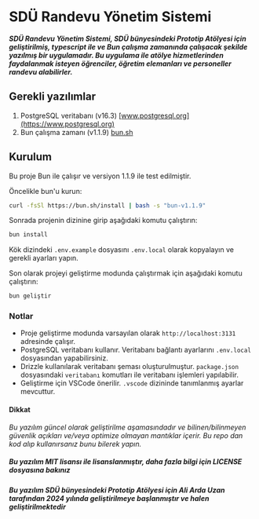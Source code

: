 # SDÜ Randevu Yönetim Sistemi

***SDÜ Randevu Yönetim Sistemi, SDÜ bünyesindeki Prototip Atölyesi için geliştirilmiş, typescript ile ve Bun çalışma zamanında çalışacak şekilde yazılmış bir uygulamadır. Bu uygulama ile atölye hizmetlerinden faydalanmak isteyen öğrenciler, öğretim elemanları ve personeller randevu alabilirler.***

## Gerekli yazılımlar

1. PostgreSQL veritabanı (v16.3) [www.postgresql.org](https://www.postgresql.org)
2. Bun çalışma zamanı (v1.1.9) [bun.sh](https://bun.sh)

## Kurulum

Bu proje Bun ile çalışır ve versiyon 1.1.9 ile test edilmiştir.

Öncelikle bun'u kurun:

```bash
curl -fsSl https://bun.sh/install | bash -s "bun-v1.1.9"
```

Sonrada projenin dizinine girip aşağıdaki komutu çalıştırın:

```bash
bun install
```

Kök dizindeki `.env.example` dosyasını `.env.local` olarak kopyalayın ve gerekli ayarları yapın.

Son olarak projeyi geliştirme modunda çalıştırmak için aşağıdaki komutu çalıştırın:

```bash
bun geliştir
```

### Notlar

- Proje geliştirme modunda varsayılan olarak `http://localhost:3131` adresinde çalışır.
- PostgreSQL veritabanı kullanır. Veritabanı bağlantı ayarlarını `.env.local` dosyasından yapabilirsiniz.
- Drizzle kullanılarak veritabanı şeması oluşturulmuştur. `package.json` dosyasındaki `veritabanı` komutları ile veritabanı işlemleri yapılabilir.
- Geliştirme için VSCode önerilir. `.vscode` dizininde tanımlanmış ayarlar mevcuttur.

#### Dikkat

*Bu yazılım güncel olarak geliştirilme aşamasındadır ve bilinen/bilinmeyen güvenlik açıkları ve/veya optimize olmayan mantıklar içerir. Bu repo dan kod alıp kullanırsanız bunu bilerek yapın.*

##### Bu yazılım MIT lisansı ile lisanslanmıştır, daha fazla bilgi için LICENSE dosyasına bakınız

##### Bu yazılım SDÜ bünyesindeki Prototip Atölyesi için Ali Arda Uzan tarafından 2024 yılında geliştirilmeye başlanmıştır ve halen geliştirilmektedir
